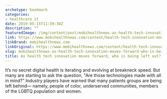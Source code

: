 ```yaml
---
archetype: bookmark
categories:
- healthcare it
date: 2019-05-15T11:59:38Z
description: ""
featuredImage: /img/content/post/mobihealthnews-as-health-tech-innovation-moves-forward-who-is-being-left-out.jpg
link: https://www.mobihealthnews.com/content/health-tech-innovation-moves-forward-who-being-left-out
linkBrand: mobihealthnews.com
linkOriginal: https://www.mobihealthnews.com/content/health-tech-innovation-moves-forward-who-being-left-out
slug: mobihealthnews-as-health-tech-innovation-moves-forward-who-is-being-left-out
title: As health tech innovation moves forward, who is being left out?
---
```

It’s no secret digital health is iterating and evolving at breakneck speed. But many are starting to ask the question, "Are those technologies made with all in mind?" Industry players have warned that many patients groups are being left behind— namely, people of color, underserved communities, members of the LGBTQ population and women. 

